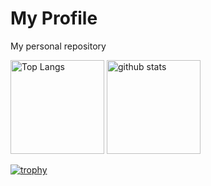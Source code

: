 # My Profile
My personal repository

<p align="left"> 
  <img alt="Top Langs" height="150px" src="https://github-readme-stats.vercel.app/api/top-langs/?username=rymsk-21&layout=compact&count_private=true&show_icons=true&theme=onedark" />
  <img alt="github stats" height="150px" src="https://github-readme-stats.vercel.app/api?username=rymsk-21&count_private=true&show_icons=true&show_icons=true&theme=onedark" />
</p>

[![trophy](https://github-profile-trophy.vercel.app/?username=rymsk-21&theme=onedark&column=7)](https://github.com/ryo-ma/github-profile-trophy)
